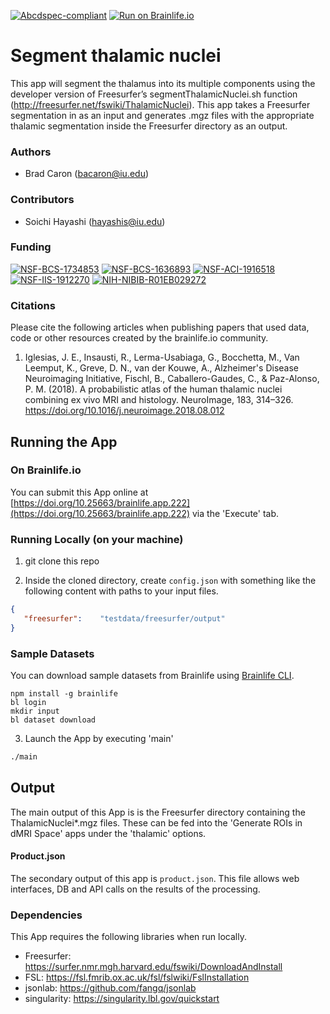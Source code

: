 [![Abcdspec-compliant](https://img.shields.io/badge/ABCD_Spec-v1.1-green.svg)](https://github.com/brain-life/abcd-spec)
[![Run on Brainlife.io](https://img.shields.io/badge/Brainlife-brainlife.app.222-blue.svg)](https://doi.org/10.25663/brainlife.app.222)

# Segment thalamic nuclei 

This app will segment the thalamus into its multiple components using the developer version of Freesurfer’s segmentThalamicNuclei.sh function (http://freesurfer.net/fswiki/ThalamicNuclei). This app takes a Freesurfer segmentation in as an input and generates .mgz files with the appropriate thalamic segmentation inside the Freesurfer directory as an output. 

### Authors 

- Brad Caron (bacaron@iu.edu) 

### Contributors 

- Soichi Hayashi (hayashis@iu.edu) 

### Funding 

[![NSF-BCS-1734853](https://img.shields.io/badge/NSF_BCS-1734853-blue.svg)](https://nsf.gov/awardsearch/showAward?AWD_ID=1734853)
[![NSF-BCS-1636893](https://img.shields.io/badge/NSF_BCS-1636893-blue.svg)](https://nsf.gov/awardsearch/showAward?AWD_ID=1636893)
[![NSF-ACI-1916518](https://img.shields.io/badge/NSF_ACI-1916518-blue.svg)](https://nsf.gov/awardsearch/showAward?AWD_ID=1916518)
[![NSF-IIS-1912270](https://img.shields.io/badge/NSF_IIS-1912270-blue.svg)](https://nsf.gov/awardsearch/showAward?AWD_ID=1912270)
[![NIH-NIBIB-R01EB029272](https://img.shields.io/badge/NIH_NIBIB-R01EB029272-green.svg)](https://grantome.com/grant/NIH/R01-EB029272-01)

### Citations 

Please cite the following articles when publishing papers that used data, code or other resources created by the brainlife.io community. 

1. Iglesias, J. E., Insausti, R., Lerma-Usabiaga, G., Bocchetta, M., Van Leemput, K., Greve, D. N., van der Kouwe, A., Alzheimer's Disease Neuroimaging Initiative, Fischl, B., Caballero-Gaudes, C., & Paz-Alonso, P. M. (2018). A probabilistic atlas of the human thalamic nuclei combining ex vivo MRI and histology. NeuroImage, 183, 314–326. https://doi.org/10.1016/j.neuroimage.2018.08.012 

## Running the App 

### On Brainlife.io 

You can submit this App online at [https://doi.org/10.25663/brainlife.app.222](https://doi.org/10.25663/brainlife.app.222) via the 'Execute' tab. 

### Running Locally (on your machine) 

1. git clone this repo 

2. Inside the cloned directory, create `config.json` with something like the following content with paths to your input files. 

```json 
{
   "freesurfer":    "testdata/freesurfer/output"
} 
``` 

### Sample Datasets 

You can download sample datasets from Brainlife using [Brainlife CLI](https://github.com/brain-life/cli). 

```
npm install -g brainlife 
bl login 
mkdir input 
bl dataset download 
``` 

3. Launch the App by executing 'main' 

```bash 
./main 
``` 

## Output 

The main output of this App is is the Freesurfer directory containing the ThalamicNuclei*.mgz files. These can be fed into the 'Generate ROIs in dMRI Space' apps under the 'thalamic' options. 

#### Product.json 

The secondary output of this app is `product.json`. This file allows web interfaces, DB and API calls on the results of the processing. 

### Dependencies 

This App requires the following libraries when run locally. 

- Freesurfer: https://surfer.nmr.mgh.harvard.edu/fswiki/DownloadAndInstall
- FSL: https://fsl.fmrib.ox.ac.uk/fsl/fslwiki/FslInstallation
- jsonlab: https://github.com/fangq/jsonlab
- singularity: https://singularity.lbl.gov/quickstart
